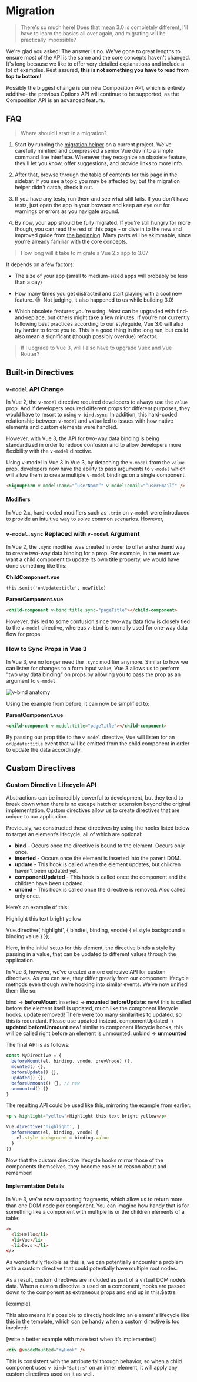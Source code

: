 # Migration

> There's so much here! Does that mean 3.0 is completely different, I'll have to learn the basics all over again, and migrating will be practically impossible?

We're glad you asked! The answer is no. We've gone to great lengths to ensure most of the API is the same and the core concepts haven't changed. It's long because we like to offer very detailed explanations and include a lot of examples. Rest assured, **this is not something you have to read from top to bottom!**

[//]: # 'TODO: update composition API with a link'

Possibly the biggest change is our new Composition API, which is entirely additive- the previous Options API will continue to be supported, as the Composition API is an advanced feature.

## FAQ

> Where should I start in a migration?

[//]: # 'TODO: update this link when we have a migration helper'

1. Start by running the [migration helper](https://github.com/vuejs/vue-migration-helper) on a current project. We've carefully minified and compressed a senior Vue dev into a simple command line interface. Whenever they recognize an obsolete feature, they'll let you know, offer suggestions, and provide links to more info.

2. After that, browse through the table of contents for this page in the sidebar. If you see a topic you may be affected by, but the migration helper didn't catch, check it out.

3. If you have any tests, run them and see what still fails. If you don't have tests, just open the app in your browser and keep an eye out for warnings or errors as you navigate around.

4. By now, your app should be fully migrated. If you're still hungry for more though, you can read the rest of this page - or dive in to the new and improved guide from [the beginning](index.html). Many parts will be skimmable, since you're already familiar with the core concepts.

> How long will it take to migrate a Vue 2.x app to 3.0?

It depends on a few factors:

- The size of your app (small to medium-sized apps will probably be less than a day)

- How many times you get distracted and start playing with a cool new feature. 😉 &nbsp;Not judging, it also happened to us while building 3.0!

[//]: # 'TODO: update this with link to styleguide'

- Which obsolete features you're using. Most can be upgraded with find-and-replace, but others might take a few minutes. If you're not currently following best practices according to our styleguide, Vue 3.0 will also try harder to force you to. This is a good thing in the long run, but could also mean a significant (though possibly overdue) refactor.

> If I upgrade to Vue 3, will I also have to upgrade Vuex and Vue Router?

[//]: # 'TODO: still need to see where this lands'

## Built-in Directives

### `v-model` API Change

In Vue 2, the `v-model` directive required developers to always use the `value` prop. And if developers required different props for different purposes, they would have to resort to using `v-bind.sync`. In addition, this hard-coded relationship between `v-model` and `value` led to issues with how native elements and custom elements were handled.

However, with Vue 3, the API for two-way data binding is being standardized in order to reduce confusion and to allow developers more flexibility with the `v-model` directive.

Using v-model in Vue 3
In Vue 3, by detaching the `v-model` from the `value` prop, developers now have the ability to pass arguments to `v-model` which will allow them to create multiple `v-model` bindings on a single component.

```html
<SignupForm v-model:name="”userName”" v-model:email="”userEmail”" />
```

#### Modifiers

In Vue 2.x, hard-coded modifiers such as `.trim` on `v-model` were introduced to provide an intuitive way to solve common scenarios. However,

[//]: # 'TODO: still need to finish, and perhaps add in caveats'

### `v-model.sync` Replaced with `v-model` Argument

In Vue 2, the `.sync` modifier was created in order to offer a shorthand way to create two-way data binding for a prop. For example, in the event we want a child component to update its own title property, we would have done something like this:

**ChildComponent.vue**

```html
this.$emit('onUpdate:title', newTitle)
```

**ParentComponent.vue**

```html
<child-component v-bind:title.sync="pageTitle"></child-component>
```

However, this led to some confusion since two-way data flow is closely tied to the `v-model` directive, whereas `v-bind` is normally used for one-way data flow for props.

### How to Sync Props in Vue 3

In Vue 3, we no longer need the `.sync` modifier anymore. Similar to how we can listen for changes to a form input value, Vue 3 allows us to perform "two way data binding" on props by allowing you to pass the prop as an argument to `v-model`.

![v-bind anatomy](/images/v-bind-instead-of-sync.png)

Using the example from before, it can now be simplified to:

**ParentComponent.vue**

```html
<child-component v-model:title="pageTitle"></child-component>
```

By passing our prop title to the `v-model` directive, Vue will listen for an `onUpdate:title` event that will be emitted from the child component in order to update the data accordingly.

## Custom Directives

### Custom Directive Lifecycle API

Abstractions can be incredibly powerful to development, but they tend to break down when there is no escape hatch or extension beyond the original implementation. Custom directives allow us to create directives that are unique to our application.

Previously, we constructed these directives by using the hooks listed below to target an element’s lifecycle, all of which are optional:

- **bind** - Occurs once the directive is bound to the element. Occurs only once.
- **inserted** - Occurs once the element is inserted into the parent DOM.
- **update** - This hook is called when the element updates, but children haven't been updated yet.
- **componentUpdated** - This hook is called once the component and the children have been updated.
- **unbind** - This hook is called once the directive is removed. Also called only once.

Here’s an example of this:

<p v-highlight="yellow">Highlight this text bright yellow</p>

Vue.directive('highlight', {
bind(el, binding, vnode) {
el.style.background = binding.value
}
});

Here, in the initial setup for this element, the directive binds a style by passing in a value, that can be updated to different values through the application.

In Vue 3, however, we’ve created a more cohesive API for custom directives. As you can see, they differ greatly from our component lifecycle methods even though we’re hooking into similar events. We’ve now unified them like so:

bind → **beforeMount**
inserted → **mounted**
**beforeUpdate**: new! this is called before the element itself is updated, much like the component lifecycle hooks.
update removed! There were too many similarities to updated, so this is redundant. Please use updated instead.
componentUpdated → **updated**
**beforeUnmount** new! similar to component lifecycle hooks, this will be called right before an element is unmounted.
unbind -> **unmounted**

The final API is as follows:

```js
const MyDirective = {
  beforeMount(el, binding, vnode, prevVnode) {},
  mounted() {},
  beforeUpdate() {},
  updated() {},
  beforeUnmount() {}, // new
  unmounted() {}
}
```

The resulting API could be used like this, mirroring the example from earlier:

```html
<p v-highlight="yellow">Highlight this text bright yellow</p>
```

```js
Vue.directive('highlight', {
  beforeMount(el, binding, vnode) {
    el.style.background = binding.value
  }
})
```

Now that the custom directive lifecycle hooks mirror those of the components themselves, they become easier to reason about and remember!

#### Implementation Details

In Vue 3, we’re now supporting fragments, which allow us to return more than one DOM node per component. You can imagine how handy that is for something like a component with multiple lis or the children elements of a table:

```html
<>
  <li>Hello</li>
  <li>Vue</li>
  <li>Devs!</li>
</>
```

As wonderfully flexible as this is, we can potentially encounter a problem with a custom directive that could potentially have multiple root nodes.

As a result, custom directives are included as part of a virtual DOM node’s data. When a custom directive is used on a component, hooks are passed down to the component as extraneous props and end up in this.\$attrs.

[//]: # 'TODO: add in a better example'

[example]

This also means it's possible to directly hook into an element's lifecycle like this in the template, which can be handy when a custom directive is too involved:

[write a better example with more text when it’s implemented]

```html
<div @vnodeMounted="myHook" />
```

[//]: # 'TODO: add in link'

This is consistent with the attribute fallthrough behavior, so when a child component uses `v-bind="$attrs"` on an inner element, it will apply any custom directives used on it as well.
